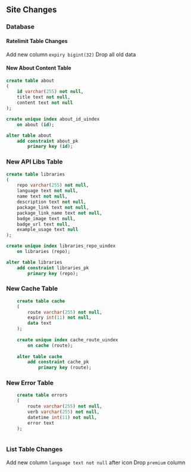 ## Site Changes

### Database

#### Ratelimit Table Changes

Add new column `expiry bigint(32)`
Drop all old data

#### New About Content Table

```sql
create table about
(
	id varchar(255) not null,
	title text not null,
	content text not null
);

create unique index about_id_uindex
	on about (id);

alter table about
	add constraint about_pk
		primary key (id);
```

### New API Libs Table

```sql
create table libraries
(
	repo varchar(255) not null,
	language text not null,
	name text not null,
	description text not null,
	package_link text not null,
	package_link_name text not null,
	badge_image text null,
	badge_url text null,
	example_usage text null
);

create unique index libraries_repo_uindex
	on libraries (repo);

alter table libraries
	add constraint libraries_pk
		primary key (repo);
```

### New Cache Table

```sql
    create table cache
    (
        route varchar(255) not null,
        expiry int(11) not null,
        data text
    );
    
    create unique index cache_route_uindex
        on cache (route);
    
    alter table cache
        add constraint cache_pk
            primary key (route);
```

### New Error Table
```sql
    create table errors
    (
        route varchar(255) not null,
        verb varchar(255) not null,
        datetime int(11) not null,
        error text
    );
   
```
### List Table Changes

Add new column `language text not null` after icon
Drop `premium` column
